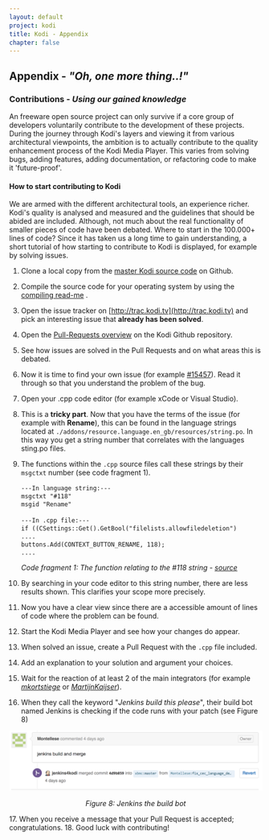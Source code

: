 ```yaml
---
layout: default
project: kodi
title: Kodi - Appendix
chapter: false
---
```


## Appendix - ***"Oh, one more thing..!"***

### Contributions - ***Using our gained knowledge***
An freeware open source project can only survive if a core group of developers voluntarily contribute to the development of these projects. During the journey through Kodi's layers and viewing it from various architectural viewpoints, the ambition is to actually contribute to the quality enhancement process of the Kodi Media Player. This varies from solving bugs, adding features, adding documentation, or refactoring code to make it 'future-proof'. 

#### How to start contributing to Kodi
We are armed with the different architectural tools, an experience richer. Kodi's quality is analysed and measured and the guidelines that should be abided are included. Although, not much about the real functionality of smaller pieces of code have been debated. Where to start in the 100.000+ lines of code? Since it has taken us a long time to gain understanding, a short tutorial of how starting to contribute to Kodi is displayed, for example by solving issues. 

1. Clone a local copy from the [master Kodi source code](http://github.com/xbmc/xbmc) on Github. 
2. Compile the source code for your operating system by using the [compiling read-me](https://github.com/xbmc/xbmc/tree/master/docs) .
3. Open the issue tracker on [http://trac.kodi.tv](http://trac.kodi.tv) and pick an interesting issue that **already has been solved**.
4. Open the [Pull-Requests overview](http://github.com/xbmc/xbmc/pulls) on the Kodi Github repository. 
5. See how issues are solved in the Pull Requests and on what areas this is debated.
6. Now it is time to find your own issue (for example [#15457](http://trac.kodi.tv/ticket/15457)). Read it through so that you understand the problem of the bug.
7. Open your .cpp code editor (for example xCode or Visual Studio).
8. This is a **tricky part**. Now that you have the terms of the issue (for example with **Rename**), this can be found in the language strings located at ````./addons/resource.language.en_gb/resources/string.po````. In this way you get a string number that correlates with the languages sting.po files.
9. The functions within the ````.cpp```` source files call these strings by their ````msgctxt```` number (see code fragment 1). 
		  


	````
	---In language string:---
	msgctxt "#118"
	msgid "Rename"
	
	---In .cpp file:---
	if ((CSettings::Get().GetBool("filelists.allowfiledeletion")
	....
	buttons.Add(CONTEXT_BUTTON_RENAME, 118);
	....
	````
	*Code fragment 1: The function relating to the #118 string - [source](https://github.com/xbmc/xbmc/blob/master/xbmc/video/windows/GUIWindowVideoNav.cpp#L965-L972)*

10. By searching in your code editor to this string number, there are less results shown. This clarifies your scope more precisely.
11. Now you have a clear view since there are a accessible amount of lines of code where the problem can be found. 
12. Start the Kodi Media Player and see how your changes do appear. 
13. When solved an issue, create a Pull Request with the ````.cpp```` file included. 
14. Add an explanation to your solution and argument your choices. 
15. Wait for the reaction of at least 2 of the main integrators (for example [*mkortstiege*](https://github.com/mkortstiege) or [*MartijnKaijser*](https://github.com/MartijnKaijser)). 
16. When they call the keyword "*Jenkins build this please*", their build bot named Jenkins is checking if the code runs with your patch (see Figure 8)
   <p align="center">
      <img src="images/jenkins.png" width=700px>
      <p align="center"><i>Figure 8: Jenkins the build bot</i></p>
   </p>
17. When you receive a message that your Pull Request is accepted; congratulations.  
18. Good luck with contributing!

